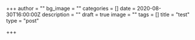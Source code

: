 +++
author = ""
bg_image = ""
categories = []
date = 2020-08-30T16:00:00Z
description = ""
draft = true
image = ""
tags = []
title = "test"
type = "post"

+++
